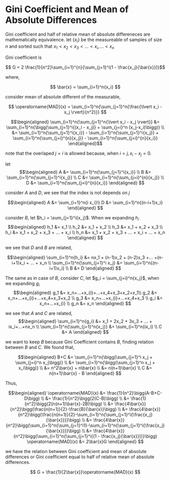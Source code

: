 # Gini Coefficient and Mean of Absolute Differences

Gini coefficient and half of relative mean of absolute differeneces are mathematically equivalence. let $\{x_i\}$ be the measureable of samples of size $n$ and sorted such that $x_1 < x_2 < x_3 < ... < x_i, ... < x_n$

Gini coefficient is 

$$
G = 2 \frac{1}{n^2}\sum_{i=1}^{n}{\sum_{j=1}^i(1 - \frac{x_j}{\bar{x}})}$$

where,

$$
\bar{x} = \sum_{i=1}^n{x_i}
$$

consider mean of absolute different of the measurable,

$$
\operatorname{MAD}(x) = \sum_{i=1}^n{\sum_{j=1}^n{\frac{\lvert x_i - x_j \rvert}{n^2}}}
$$

$$\begin{aligned}
\sum_{i=1}^n{\sum_{j=1}^n{\lvert x_i - x_j \rvert}} &= \sum_{i=1}^n{\bigg(\sum_{j=1}^i{(x_i - x_j)} + \sum_{j=i}^n (x_j-x_i)\bigg)} \\
&= \sum_{i=1}^n{\sum_{j=1}^i{x_i}} - \sum_{i=1}^n{\sum_{j=1}^i{x_j}} + \sum_{i=1}^n{\sum_{j=i}^{n}{x_j}} - \sum_{i=1}^n{\sum_{j=i}^{n}{x_i}}
\end{aligned}$$

note that the overlaped $j=i$ is allowed because, when $i=j, x_i -x_j = 0$.

let 
$$\begin{aligned}
A &= \sum_{i=1}^n{\sum_{j=1}^i{x_i}} \\
B &= \sum_{i=1}^n{\sum_{j=1}^i{x_j}} \\
C &= \sum_{i=1}^n{\sum_{j=i}^{n}{x_j}} \\
D &= \sum_{i=1}^n{\sum_{j=i}^{n}{x_i}}
\end{aligned}
$$

consider $A$ and $D$, we see that the index is not depends on $j$

$$\begin{aligned}
A &= \sum_{i=1}^n{i x_i}\\
D &= \sum_{i=1}^n{(n-i+1)x_i}
\end{aligned}
$$

consider $B$, let $h_i = \sum_{j=1}^i{x_j}$. When we expanding $h_i$
$$\begin{aligned}
h_1 &= x_1 \\
h_2 &= x_1 + x_2 \\
h_3 &= x_1 + x_2 + x_3 \\
h_i &= x_1 + x_2 + x_3 + ... + x_i \\
h_n &= x_1 + x_2 + x_3 + ... + x_i + ... + x_n
\end{aligned}
$$

we see that $D$ and $B$ are related,

$$\begin{aligned}
\sum_{i=1}^n{h_i} &= nx_1 + (n-1)x_2 + (n-2)x_3 +... +(n-i+1)x_i + ... + x_n \\
\sum_{i=1}^n{\sum_{j=1}^i x_j} &= \sum_{i=1}^n{(n-i+1)x_i} \\
B &= D
\end{aligned}
$$

The same as in case of $B$, consider $C$, let $g_i = \sum_{j=i}^n{x_j}$, when we expanding $g_i$
$$\begin{aligned}
g_1 &= x_n+...+x_{i}+...+x_4+x_3+x_2+x_1\\
g_2 &= x_n+...+x_{i}+...+x_4+x_3+x_2 \\
g_3 &= x_n+...+x_{i}+...+x_4+x_3 \\
g_i &= x_n+...+x_{i} \\
g_n &= x_n
\end{aligned}
$$

we see that $A$ and $C$ are related,
$$\begin{aligned}
\sum_{i=1}^n{g_i} &= x_1 + 2x_2 + 3x_3 + ... + ix_i+...+nx_n \\
\sum_{i=1}^n{\sum_{j=1}^n{x_j}} &= \sum_{i=1}^n{ix_i} \\
C &= A
\end{aligned}
$$

we want to keep $B$ because Gini Coefficient contains $B$, finding relation between $B$ and $C$. We found that,

$$\begin{aligned}
B+C &= \sum_{i=1}^n{\bigg(\sum_{j=1}^i x_j + \sum_{j=i}^n x_j\bigg)} \\
&= \sum_{i=1}^n{\bigg(\sum_{j=1}^n x_j + x_i\bigg)} \\
&= n^2\bar{x} + n\bar{x} \\
&= n(n+1)\bar{x} \\
C &= n(n+1)\bar{x} - B
\end{aligned}
$$

Thus, 

$$\begin{aligned}
\operatorname{MAD}(x) &= \frac{1}{n^2}\bigg(A-B+C-D\bigg) \\
 &= \frac{1}{n^2}\bigg(2(C-B)\bigg) \\
 &= \frac{1}{n^2}\bigg(2(n(n+1)\bar{x}-2B)\bigg) \\
 &= \frac{4\bar{x}}{n^2}\bigg(\frac{n(n+1)}{2}-\frac{B}{\bar{x}}\bigg) \\
 &= \frac{4\bar{x}}{n^2}\bigg(\frac{n(n+1)}{2}-\sum_{i=1}^n{\sum_{j=1}^i{\frac{x_j}{\bar{x}}}}\bigg) \\
 &= \frac{4\bar{x}}{n^2}\bigg(\sum_{i=1}^n{\sum_{j=1}^i1}-\sum_{i=1}^n{\sum_{j=1}^i{\frac{x_j}{\bar{x}}}}\bigg) \\
 &= \frac{4\bar{x}}{n^2}\bigg(\sum_{i=1}^n{\sum_{j=1}^i{(1 - \frac{x_j}{\bar{x}})}}\bigg)
\operatorname{MAD}(x) &= 2\bar{x}G
\end{aligned}
$$

we have the relation between Gini coefficient and mean of absolute differences or Gini coefficient equal to half of relative mean of absolute differences.

$$
G = \frac{1}{2\bar{x}}\operatorname{MAD}(x)
$$

